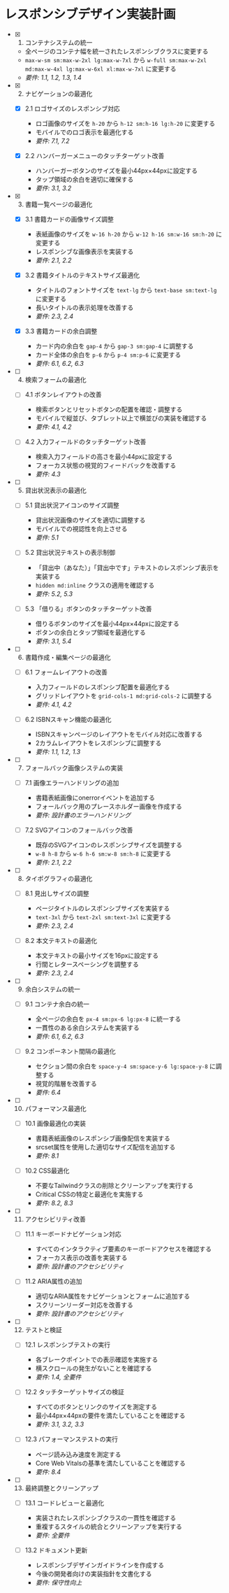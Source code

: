# レスポンシブデザイン実装計画

- [x] 1. コンテナシステムの統一
  - 全ページのコンテナ幅を統一されたレスポンシブクラスに変更する
  - `max-w-sm sm:max-w-2xl lg:max-w-7xl` から `w-full sm:max-w-2xl md:max-w-4xl lg:max-w-6xl xl:max-w-7xl` に変更する
  - _要件: 1.1, 1.2, 1.3, 1.4_

- [x] 2. ナビゲーションの最適化
  - [x] 2.1 ロゴサイズのレスポンシブ対応
    - ロゴ画像のサイズを `h-20` から `h-12 sm:h-16 lg:h-20` に変更する
    - モバイルでのロゴ表示を最適化する
    - _要件: 7.1, 7.2_

  - [x] 2.2 ハンバーガーメニューのタッチターゲット改善
    - ハンバーガーボタンのサイズを最小44px×44pxに設定する
    - タップ領域の余白を適切に確保する
    - _要件: 3.1, 3.2_

- [x] 3. 書籍一覧ページの最適化
  - [x] 3.1 書籍カードの画像サイズ調整
    - 表紙画像のサイズを `w-16 h-20` から `w-12 h-16 sm:w-16 sm:h-20` に変更する
    - レスポンシブな画像表示を実装する
    - _要件: 2.1, 2.2_

  - [x] 3.2 書籍タイトルのテキストサイズ最適化
    - タイトルのフォントサイズを `text-lg` から `text-base sm:text-lg` に変更する
    - 長いタイトルの表示処理を改善する
    - _要件: 2.3, 2.4_

  - [x] 3.3 書籍カードの余白調整
    - カード内の余白を `gap-4` から `gap-3 sm:gap-4` に調整する
    - カード全体の余白を `p-6` から `p-4 sm:p-6` に変更する
    - _要件: 6.1, 6.2, 6.3_

- [ ] 4. 検索フォームの最適化
  - [ ] 4.1 ボタンレイアウトの改善
    - 検索ボタンとリセットボタンの配置を確認・調整する
    - モバイルで縦並び、タブレット以上で横並びの実装を確認する
    - _要件: 4.1, 4.2_

  - [ ] 4.2 入力フィールドのタッチターゲット改善
    - 検索入力フィールドの高さを最小44pxに設定する
    - フォーカス状態の視覚的フィードバックを改善する
    - _要件: 4.3_

- [ ] 5. 貸出状況表示の最適化
  - [ ] 5.1 貸出状況アイコンのサイズ調整
    - 貸出状況画像のサイズを適切に調整する
    - モバイルでの視認性を向上させる
    - _要件: 5.1_

  - [ ] 5.2 貸出状況テキストの表示制御
    - 「貸出中（あなた）」「貸出中です」テキストのレスポンシブ表示を実装する
    - `hidden md:inline` クラスの適用を確認する
    - _要件: 5.2, 5.3_

  - [ ] 5.3 「借りる」ボタンのタッチターゲット改善
    - 借りるボタンのサイズを最小44px×44pxに設定する
    - ボタンの余白とタップ領域を最適化する
    - _要件: 3.1, 5.4_

- [ ] 6. 書籍作成・編集ページの最適化
  - [ ] 6.1 フォームレイアウトの改善
    - 入力フィールドのレスポンシブ配置を最適化する
    - グリッドレイアウトを `grid-cols-1 md:grid-cols-2` に調整する
    - _要件: 4.1, 4.2_

  - [ ] 6.2 ISBNスキャン機能の最適化
    - ISBNスキャンページのレイアウトをモバイル対応に改善する
    - 2カラムレイアウトをレスポンシブに調整する
    - _要件: 1.1, 1.2, 1.3_

- [ ] 7. フォールバック画像システムの実装
  - [ ] 7.1 画像エラーハンドリングの追加
    - 書籍表紙画像にonerrorイベントを追加する
    - フォールバック用のプレースホルダー画像を作成する
    - _要件: 設計書のエラーハンドリング_

  - [ ] 7.2 SVGアイコンのフォールバック改善
    - 既存のSVGアイコンのレスポンシブサイズを調整する
    - `w-8 h-8` から `w-6 h-6 sm:w-8 sm:h-8` に変更する
    - _要件: 2.1, 2.2_

- [ ] 8. タイポグラフィの最適化
  - [ ] 8.1 見出しサイズの調整
    - ページタイトルのレスポンシブサイズを実装する
    - `text-3xl` から `text-2xl sm:text-3xl` に変更する
    - _要件: 2.3, 2.4_

  - [ ] 8.2 本文テキストの最適化
    - 本文テキストの最小サイズを16pxに設定する
    - 行間とレタースペーシングを調整する
    - _要件: 2.3, 2.4_

- [ ] 9. 余白システムの統一
  - [ ] 9.1 コンテナ余白の統一
    - 全ページの余白を `px-4 sm:px-6 lg:px-8` に統一する
    - 一貫性のある余白システムを実装する
    - _要件: 6.1, 6.2, 6.3_

  - [ ] 9.2 コンポーネント間隔の最適化
    - セクション間の余白を `space-y-4 sm:space-y-6 lg:space-y-8` に調整する
    - 視覚的階層を改善する
    - _要件: 6.4_

- [ ] 10. パフォーマンス最適化
  - [ ] 10.1 画像最適化の実装
    - 書籍表紙画像のレスポンシブ画像配信を実装する
    - srcset属性を使用した適切なサイズ配信を追加する
    - _要件: 8.1_

  - [ ] 10.2 CSS最適化
    - 不要なTailwindクラスの削除とクリーンアップを実行する
    - Critical CSSの特定と最適化を実施する
    - _要件: 8.2, 8.3_

- [ ] 11. アクセシビリティ改善
  - [ ] 11.1 キーボードナビゲーション対応
    - すべてのインタラクティブ要素のキーボードアクセスを確認する
    - フォーカス表示の改善を実装する
    - _要件: 設計書のアクセシビリティ_

  - [ ] 11.2 ARIA属性の追加
    - 適切なARIA属性をナビゲーションとフォームに追加する
    - スクリーンリーダー対応を改善する
    - _要件: 設計書のアクセシビリティ_

- [ ] 12. テストと検証
  - [ ] 12.1 レスポンシブテストの実行
    - 各ブレークポイントでの表示確認を実施する
    - 横スクロールの発生がないことを確認する
    - _要件: 1.4, 全要件_

  - [ ] 12.2 タッチターゲットサイズの検証
    - すべてのボタンとリンクのサイズを測定する
    - 最小44px×44pxの要件を満たしていることを確認する
    - _要件: 3.1, 3.2, 3.3_

  - [ ] 12.3 パフォーマンステストの実行
    - ページ読み込み速度を測定する
    - Core Web Vitalsの基準を満たしていることを確認する
    - _要件: 8.4_

- [ ] 13. 最終調整とクリーンアップ
  - [ ] 13.1 コードレビューと最適化
    - 実装されたレスポンシブクラスの一貫性を確認する
    - 重複するスタイルの統合とクリーンアップを実行する
    - _要件: 全要件_

  - [ ] 13.2 ドキュメント更新
    - レスポンシブデザインガイドラインを作成する
    - 今後の開発者向けの実装指針を文書化する
    - _要件: 保守性向上_